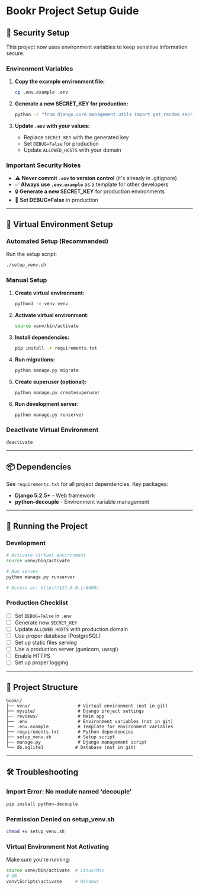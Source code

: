 # Bookr Project Setup Guide

## 🔐 Security Setup

This project now uses environment variables to keep sensitive information secure.

### Environment Variables

1. **Copy the example environment file:**
   ```bash
   cp .env.example .env
   ```

2. **Generate a new SECRET_KEY for production:**
   ```bash
   python -c "from django.core.management.utils import get_random_secret_key; print(get_random_secret_key())"
   ```

3. **Update `.env` with your values:**
   - Replace `SECRET_KEY` with the generated key
   - Set `DEBUG=False` for production
   - Update `ALLOWED_HOSTS` with your domain

### Important Security Notes

- ⚠️ **Never commit `.env` to version control** (it's already in .gitignore)
- ✅ **Always use `.env.example`** as a template for other developers
- 🔒 **Generate a new SECRET_KEY** for production environments
- 🚫 **Set DEBUG=False** in production

---

## 🐍 Virtual Environment Setup

### Automated Setup (Recommended)

Run the setup script:
```bash
./setup_venv.sh
```

### Manual Setup

1. **Create virtual environment:**
   ```bash
   python3 -m venv venv
   ```

2. **Activate virtual environment:**
   ```bash
   source venv/bin/activate
   ```

3. **Install dependencies:**
   ```bash
   pip install -r requirements.txt
   ```

4. **Run migrations:**
   ```bash
   python manage.py migrate
   ```

5. **Create superuser (optional):**
   ```bash
   python manage.py createsuperuser
   ```

6. **Run development server:**
   ```bash
   python manage.py runserver
   ```

### Deactivate Virtual Environment

```bash
deactivate
```

---

## 📦 Dependencies

See `requirements.txt` for all project dependencies. Key packages:
- **Django 5.2.5+** - Web framework
- **python-decouple** - Environment variable management

---

## 🚀 Running the Project

### Development
```bash
# Activate virtual environment
source venv/bin/activate

# Run server
python manage.py runserver

# Access at: http://127.0.0.1:8000/
```

### Production Checklist
- [ ] Set `DEBUG=False` in `.env`
- [ ] Generate new `SECRET_KEY`
- [ ] Update `ALLOWED_HOSTS` with production domain
- [ ] Use proper database (PostgreSQL)
- [ ] Set up static files serving
- [ ] Use a production server (gunicorn, uwsgi)
- [ ] Enable HTTPS
- [ ] Set up proper logging

---

## 📁 Project Structure

```
bookr/
├── venv/                  # Virtual environment (not in git)
├── mysite/                # Django project settings
├── reviews/               # Main app
├── .env                   # Environment variables (not in git)
├── .env.example           # Template for environment variables
├── requirements.txt       # Python dependencies
├── setup_venv.sh          # Setup script
├── manage.py              # Django management script
└── db.sqlite3            # Database (not in git)
```

---

## 🛠️ Troubleshooting

### Import Error: No module named 'decouple'
```bash
pip install python-decouple
```

### Permission Denied on setup_venv.sh
```bash
chmod +x setup_venv.sh
```

### Virtual Environment Not Activating
Make sure you're running:
```bash
source venv/bin/activate  # Linux/Mac
# OR
venv\Scripts\activate     # Windows
```

